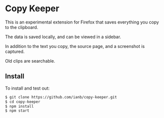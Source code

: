 # Copy Keeper

This is an experimental extension for Firefox that saves everything you copy to the clipboard.

The data is saved locally, and can be viewed in a sidebar.

In addition to the text you copy, the source page, and a screenshot is captured.

Old clips are searchable.

## Install

To install and test out:

```sh
$ git clone https://github.com/ianb/copy-keeper.git
$ cd copy-keeper
$ npm install
$ npm start
```
